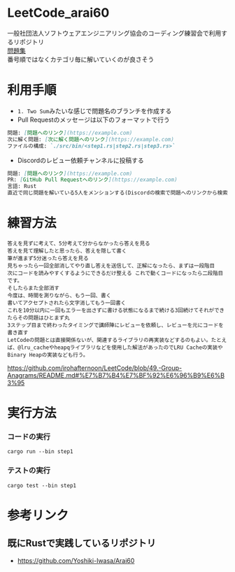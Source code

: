 # LeetCode_arai60
一般社団法人ソフトウェアエンジニアリング協会のコーディング練習会で利用するリポジトリ  
[問題集](https://1kohei1.com/leetcode/)  
番号順ではなくカテゴリ毎に解いていくのが良さそう

# 利用手順
- `1. Two Sum`みたいな感じで問題名のブランチを作成する
- Pull Requestのメッセージは以下のフォーマットで行う

```md
問題: [問題へのリンク](https://example.com)
次に解く問題: [次に解く問題へのリンク](https://example.com)
ファイルの構成: `./src/bin/<step1.rs|step2.rs|step3.rs>`
```

- Discordのレビュー依頼チャンネルに投稿する
``` md
問題: [問題へのリンク](https://example.com)
PR: [GitHub Pull Requestへのリンク](https://example.com)
言語: Rust
直近で同じ問題を解いている5人をメンションする(Discordの検索で問題へのリンクから検索するのが良さそう)
```

# 練習方法
    答えを見ずに考えて、5分考えて分からなかったら答えを見る
    答えを見て理解したと思ったら、答えを隠して書く
    筆が進まず5分迷ったら答えを見る
    見ちゃったら一回全部消してやり直し答えを送信して、正解になったら、まずは一段階目
    次にコードを読みやすくするようにできるだけ整える これで動くコードになったら二段階目です。
    そしたらまた全部消す
    今度は、時間を測りながら、もう一回、書く
    書いてアクセプトされたら文字消してもう一回書く
    これを10分以内に一回もエラーを出さずに書ける状態になるまで続ける3回続けてそれができたらその問題はひとまず丸
    3ステップ目まで終わったタイミングで講師陣にレビューを依頼し、レビューを元にコードを書き直す
    LetCodeの問題とは直接関係ないが、関連するライブラリの再実装などするのもよい。たとえば、@lru_cacheやheapqライブラリなどを使用した解法があったのでLRU Cacheの実装やBinary Heapの実装なども行う。
https://github.com/irohafternoon/LeetCode/blob/49.-Group-Anagrams/README.md#%E7%B7%B4%E7%BF%92%E6%96%B9%E6%B3%95

# 実行方法
### コードの実行
`cargo run --bin step1`

### テストの実行
`cargo test --bin step1`

# 参考リンク
## 既にRustで実践しているリポジトリ
- https://github.com/Yoshiki-Iwasa/Arai60
